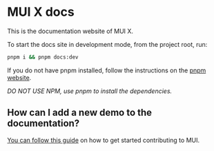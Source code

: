 # MUI X docs

This is the documentation website of MUI X.

To start the docs site in development mode, from the project root, run:

```bash
pnpm i && pnpm docs:dev
```

If you do not have pnpm installed, follow the instructions on the [pnpm website](https://pnpm.io/installation).

_DO NOT USE NPM, use pnpm to install the dependencies._

## How can I add a new demo to the documentation?

[You can follow this guide](https://github.com/mui/material-ui/blob/HEAD/CONTRIBUTING.md)
on how to get started contributing to MUI.

